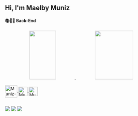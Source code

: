 ## Hi, I'm Maelby Muniz
#### 📚📕📖 Back-End

<div align="center">
  <a href="https://github.com/maelbymuniz">
  <img height="160em" width="42%" src="https://github-readme-stats.vercel.app/api?username=maelbymuniz&show_icons=true&theme=dracula&include_all_commits=true&count_private=true"/>
  <img height="160em" width="50%" src="https://github-readme-stats.vercel.app/api/top-langs/?username=maelbymuniz&layout=compact&langs_count=7&theme=dracula"/>
</div>
<div style="display: inline_block"><br>
  <img align="center" alt="Muniz-Java" height="40" width="40" src="https://cdn.jsdelivr.net/gh/devicons/devicon/icons/java/java-original.svg" />
  <img align="center" alt="Muniz-Spring-Boot" height="30" width="30" src= "https://upload.wikimedia.org/wikipedia/commons/thumb/7/79/Spring_Boot.svg/1024px-Spring_Boot.svg.png" />
  <img align="center" alt="Muniz-InteliJ" height="30" width="30" src= "https://upload.wikimedia.org/wikipedia/commons/thumb/9/9c/IntelliJ_IDEA_Icon.svg/2048px-IntelliJ_IDEA_Icon.svg.png" />
</div>
  
  ##
 
<div> 
  <a href = "mailto:maelbymuniz@gmail.com"><img src="https://img.shields.io/badge/Gmail-D14836?style=for-the-badge&logo=gmail&logoColor=white" target="_blank"></a>
  <a href="https://www.linkedin.com/in/maelbymuniz" target="_blank"><img src="https://img.shields.io/badge/-LinkedIn-%230077B5?style=for-the-badge&logo=linkedin&logoColor=white" target="_blank"></a> 
  <a href="https://instagram.com/maelbymuniz" target="_blank"><img src="https://img.shields.io/badge/-Instagram-%23E4405F?style=for-the-badge&logo=instagram&logoColor=white" target="_blank"></a> 
</div>
